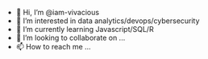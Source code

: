 - 👋 Hi, I’m @iam-vivacious
- 👀 I’m interested in data analytics/devops/cybersecurity
- 🌱 I’m currently learning Javascript/SQL/R
- 💞️ I’m looking to collaborate on ...
- 📫 How to reach me ...

<!---
iam-vivacious/iam-vivacious is a ✨ special ✨ repository because its `README.md` (this file) appears on your GitHub profile.
You can click the Preview link to take a look at your changes.
--->
